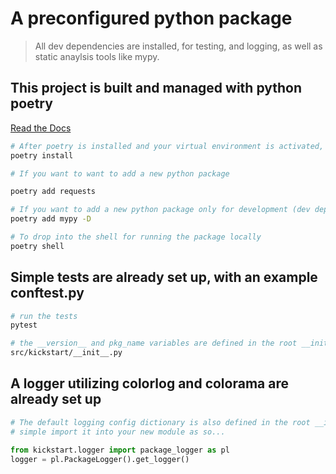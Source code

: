 # A preconfigured python package

> All dev dependencies are installed, for testing, and logging, as well as static anaylsis tools like mypy.

## This project is built and managed with python poetry

[Read the Docs](https://python-poetry.org/docs/cli/)

``` bash
# After poetry is installed and your virtual environment is activated, install all the project dependencies
poetry install

# If you want to want to add a new python package

poetry add requests

# If you want to add a new python package only for development (dev dependency)
poetry add mypy -D

# To drop into the shell for running the package locally
poetry shell
```

## Simple tests are already set up, with an example conftest.py


``` bash
# run the tests
pytest

# the __version__ and pkg_name variables are defined in the root __init__.py
src/kickstart/__init__.py
```

## A logger utilizing colorlog and colorama are already set up

``` python
# The default logging config dictionary is also defined in the root __init__.py
# simple import it into your new module as so...

from kickstart.logger import package_logger as pl
logger = pl.PackageLogger().get_logger()
```


